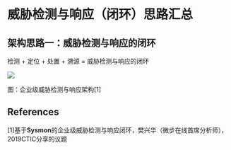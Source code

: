 # 威胁检测与响应（闭环）思路汇总



## 架构思路一：威胁检测与响应的闭环

检测 + 定位 + 处置 + 溯源 = 威胁检测与响应的闭环

![](https://image-host-toky.oss-cn-shanghai.aliyuncs.com/20200912093335.png)

图：企业级威胁检测与响应架构[1]









## References

\[1]基于**Sysmon**的企业级威胁检测与响应闭环，樊兴华（微步在线首席分析师），2019CTIC分享的议题

